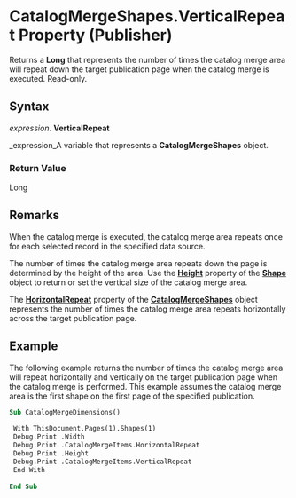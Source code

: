 
# CatalogMergeShapes.VerticalRepeat Property (Publisher)

Returns a  **Long** that represents the number of times the catalog merge area will repeat down the target publication page when the catalog merge is executed. Read-only.


## Syntax

 _expression_. **VerticalRepeat**

 _expression_A variable that represents a  **CatalogMergeShapes** object.


### Return Value

Long


## Remarks

When the catalog merge is executed, the catalog merge area repeats once for each selected record in the specified data source.

The number of times the catalog merge area repeats down the page is determined by the height of the area. Use the  **[Height](2796ae7e-f4b9-4d79-ff98-d5807286b41e.md)** property of the **[Shape](666cb7f0-62a8-f419-9838-007ef29506ee.md)** object to return or set the vertical size of the catalog merge area.

The  **[HorizontalRepeat](1c3f1093-294f-e7b3-02ca-803ce7437d49.md)** property of the **[CatalogMergeShapes](1108e9a4-57ef-2b1a-0998-54b6fad838da.md)** object represents the number of times the catalog merge area repeats horizontally across the target publication page.


## Example

The following example returns the number of times the catalog merge area will repeat horizontally and vertically on the target publication page when the catalog merge is performed. This example assumes the catalog merge area is the first shape on the first page of the specified publication.


```vb
Sub CatalogMergeDimensions() 
 
 With ThisDocument.Pages(1).Shapes(1) 
 Debug.Print .Width 
 Debug.Print .CatalogMergeItems.HorizontalRepeat 
 Debug.Print .Height 
 Debug.Print .CatalogMergeItems.VerticalRepeat 
 End With 
 
End Sub
```

